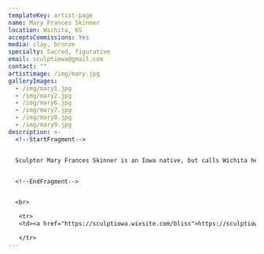 ```yaml
---
templateKey: artist-page
name: Mary Frances Skinner
location: Wichita, KS
acceptsCommissions: Yes
media: clay, bronze
specialty: Sacred, figurative
email: sculptiowa@gmail.com
contact: ""
artistimage: /img/mary.jpg
galleryImages:
  - /img/mary1.jpg
  - /img/mary2.jpg
  - /img/mary6.jpg
  - /img/mary7.jpg
  - /img/mary8.jpg
  - /img/mary9.jpg
description: >-
  <!--StartFragment-->


  Sculptor Mary Frances Skinner is an Iowa native, but calls Wichita her home. She likes to portray in the clay, plot in her garden, socialize with the butterflies, and generate joy.


  <!--EndFragment-->


  <br>

   <tr>  
   <td><a href="https://sculptiowa.wixsite.com/bliss">https://sculptiowa.wixsite.com/bliss</a></td>

   </tr>
---
```

